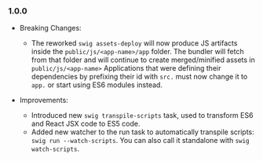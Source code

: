 ### 1.0.0
- Breaking Changes:
  - The reworked `swig assets-deploy` will now produce JS artifacts inside the
    `public/js/<app-name>/app` folder. The bundler will fetch from that folder
    and will continue to create merged/minified assets in `public/js/<app-name>`
    Applications that were defining their dependencies by prefixing their id
    with `src.` must now change it to `app.` or start using ES6 modules instead.

- Improvements:
  - Introduced new `swig transpile-scripts` task, used to transform ES6 and
    React JSX code to ES5 code.
  - Added new watcher to the run task to automatically transpile scripts:
    `swig run --watch-scripts`. You can also call it standalone with
    `swig watch-scripts`.
